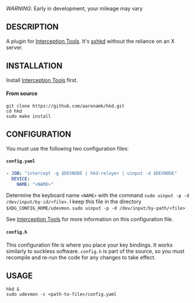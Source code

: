 *WARNING*: Early in development, your mileage may vary

## DESCRIPTION
A plugin for [Interception Tools](https://gitlab.com/interception/linux/tools). It's [sxhkd](https://github.com/baskerville/sxhkd) without the reliance on an X server.

## INSTALLATION
Install [Interception Tools](https://gitlab.com/interception/linux/tools) first.
#### From source
```shell
git clone https://github.com/aaronamk/hkd.git
cd hkd
sudo make install
```

## CONFIGURATION
You must use the following two configuration files:
#### `config.yaml`
```yaml
- JOB: "intercept -g $DEVNODE | hkd-relayer | uinput -d $DEVNODE"
  DEVICE:
    NAME: "<NAME>"
```
Determine the keyboard name `<NAME>` with the command `sudo uinput -p -d /dev/input/by-id/<file>`. I keep this file in the directory `$XDG_CONFIG_HOME/udevmon`.
`sudo uinput -p -d /dev/input/by-path/<file>`

See [Interception Tools](https://gitlab.com/interception/linux/tools) for more information on this configuration file.
#### `config.h`
This configuration file is where you place your key bindings. It works similarly to suckless software. `config.h` is part of the source, so you must recompile and re-run the code for any changes to take effect.

## USAGE
```
hkd &
sudo udevmon -c <path-to-file>/config.yaml
```
